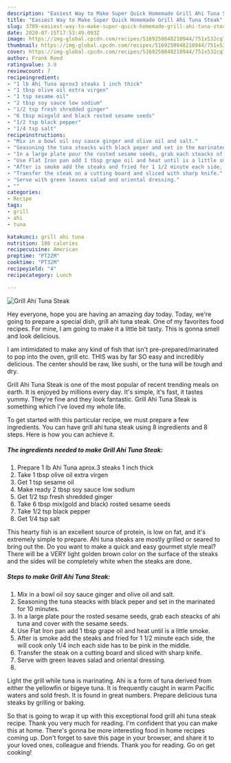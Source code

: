 ```yaml
---
description: "Easiest Way to Make Super Quick Homemade Grill Ahi Tuna Steak"
title: "Easiest Way to Make Super Quick Homemade Grill Ahi Tuna Steak"
slug: 3709-easiest-way-to-make-super-quick-homemade-grill-ahi-tuna-steak
date: 2020-07-15T17:53:49.093Z
image: https://img-global.cpcdn.com/recipes/5169250848210944/751x532cq70/grill-ahi-tuna-steak-recipe-main-photo.jpg
thumbnail: https://img-global.cpcdn.com/recipes/5169250848210944/751x532cq70/grill-ahi-tuna-steak-recipe-main-photo.jpg
cover: https://img-global.cpcdn.com/recipes/5169250848210944/751x532cq70/grill-ahi-tuna-steak-recipe-main-photo.jpg
author: Frank Reed
ratingvalue: 3.9
reviewcount: 7
recipeingredient:
- "1 lb Ahi Tuna aprox3 steaks 1 inch thick"
- "1 tbsp olive oil extra virgen"
- "1 tsp sesame oil"
- "2 tbsp soy sauce low sodium"
- "1/2 tsp fresh shredded ginger"
- "6 tbsp mixgold and black rosted sesame seeds"
- "1/2 tsp black pepper"
- "1/4 tsp salt"
recipeinstructions:
- "Mix in a bowl oil soy sauce ginger and olive oil and salt."
- "Seasoning the tuna steacks with black peper and set in the marinated for 10 minutes."
- "In a large plate pour the rosted sesame seeds, grab each steacks of ahi tuna and cover with the sesame seeds."
- "Use Flat Iron pan add 1 tbsp grape oil and heat until is a little smoke."
- "After is smoke add the steaks and fried for 1 1/2 minute each side, the will cook only 1/4 inch each side has to be pink in the middle."
- "Transfer the steak on a cutting board and sliced with sharp knife."
- "Serve with green leaves salad and oriental dressing."
- ""
categories:
- Recipe
tags:
- grill
- ahi
- tuna

katakunci: grill ahi tuna 
nutrition: 108 calories
recipecuisine: American
preptime: "PT22M"
cooktime: "PT32M"
recipeyield: "4"
recipecategory: Lunch

---
```



![Grill Ahi Tuna Steak](https://img-global.cpcdn.com/recipes/5169250848210944/751x532cq70/grill-ahi-tuna-steak-recipe-main-photo.jpg)

Hey everyone, hope you are having an amazing day today. Today, we're going to prepare a special dish, grill ahi tuna steak. One of my favorites food recipes. For mine, I am going to make it a little bit tasty. This is gonna smell and look delicious.

I am intimidated to make any kind of fish that isn&#39;t pre-prepared/marinated to pop into the oven, grill etc. THIS was by far SO easy and incredibly delicious. The center should be raw, like sushi, or the tuna will be tough and dry.

Grill Ahi Tuna Steak is one of the most popular of recent trending meals on earth. It is enjoyed by millions every day. It's simple, it's fast, it tastes yummy. They're fine and they look fantastic. Grill Ahi Tuna Steak is something which I've loved my whole life.


To get started with this particular recipe, we must prepare a few ingredients. You can have grill ahi tuna steak using 8 ingredients and 8 steps. Here is how you can achieve it.

<!--inarticleads1-->

##### The ingredients needed to make Grill Ahi Tuna Steak:

1. Prepare 1 lb Ahi Tuna aprox.3 steaks 1 inch thick
1. Take 1 tbsp olive oil extra virgen
1. Get 1 tsp sesame oil
1. Make ready 2 tbsp soy sauce low sodium
1. Get 1/2 tsp fresh shredded ginger
1. Take 6 tbsp mix(gold and black) rosted sesame seeds
1. Take 1/2 tsp black pepper
1. Get 1/4 tsp salt


This hearty fish is an excellent source of protein, is low on fat, and it&#39;s extremely simple to prepare. Ahi tuna steaks are mostly grilled or seared to bring out the. Do you want to make a quick and easy gourmet style meal? There will be a VERY light golden brown color on the surface of the steaks and the sides will be completely white when the steaks are done. 

<!--inarticleads2-->

##### Steps to make Grill Ahi Tuna Steak:

1. Mix in a bowl oil soy sauce ginger and olive oil and salt.
1. Seasoning the tuna steacks with black peper and set in the marinated for 10 minutes.
1. In a large plate pour the rosted sesame seeds, grab each steacks of ahi tuna and cover with the sesame seeds.
1. Use Flat Iron pan add 1 tbsp grape oil and heat until is a little smoke.
1. After is smoke add the steaks and fried for 1 1/2 minute each side, the will cook only 1/4 inch each side has to be pink in the middle.
1. Transfer the steak on a cutting board and sliced with sharp knife.
1. Serve with green leaves salad and oriental dressing.
1. 


Light the grill while tuna is marinating. Ahi is a form of tuna derived from either the yellowfin or bigeye tuna. It is frequently caught in warm Pacific waters and sold fresh. It is found in great numbers. Prepare delicious tuna steaks by grilling or baking. 

So that is going to wrap it up with this exceptional food grill ahi tuna steak recipe. Thank you very much for reading. I'm confident that you can make this at home. There's gonna be more interesting food in home recipes coming up. Don't forget to save this page in your browser, and share it to your loved ones, colleague and friends. Thank you for reading. Go on get cooking!
